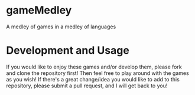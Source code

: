 # gameMedley
A medley of games in a medley of languages

# Development and Usage
If you would like to enjoy these games and/or develop them, please fork and clone the repository first! Then feel free to play
around with the games as you wish! If there's a great change/idea you would like to add to this repository, please submit a
pull request, and I will get back to you!
